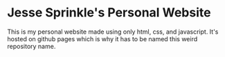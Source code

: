 # Jesse Sprinkle's Personal Website
This is my personal website made using only html, css, and javascript. It's hosted on github pages which is why it has to be named this weird repository name.
